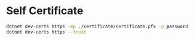# Self Certificate

```bash
dotnet dev-certs https -ep ./certificate/certificate.pfx -p password
dotnet dev-certs https --trust
```
